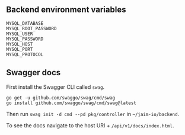 ## Backend environment variables
`MYSQL_DATABASE` <br /> 
`MYSQL_ROOT_PASSWORD` <br />
`MYSQL_USER` <br />
`MYSQL_PASSWORD` <br />
`MYSQL_HOST` <br />
`MYSQL_PORT` <br />
`MYSQL_PROTOCOL` <br />

## Swagger docs
First install the Swagger CLI called `swag`.
```
go get -u github.com/swaggo/swag/cmd/swag
go install github.com/swaggo/swag/cmd/swag@latest
```
Then run `swag init -d cmd --pd pkg/controller` in `~/jaim-io/backend`.

To see the docs navigate to the host URI + `/api/v1/docs/index.html`.